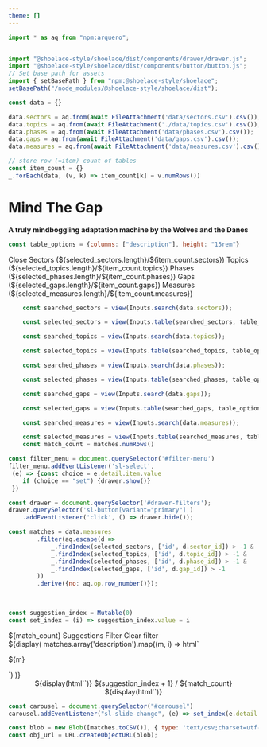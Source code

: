 ```yaml
---
theme: []
---
```


<link rel="stylesheet" href="custom.css">
<link rel="stylesheet" href="assets/shoelace-light.css">

<script defer src="assets/fontawesome/fontawesome.js"></script>
<script defer src="assets/fontawesome/solid.js"></script>

```js   
import * as aq from "npm:arquero";


import "@shoelace-style/shoelace/dist/components/drawer/drawer.js";
import "@shoelace-style/shoelace/dist/components/button/button.js";
// Set base path for assets
import { setBasePath } from "npm:@shoelace-style/shoelace";
setBasePath("/node_modules/@shoelace-style/shoelace/dist");
```

```js
const data = {}

data.sectors = aq.from(await FileAttachment('data/sectors.csv').csv());
data.topics = aq.from(await FileAttachment('./data/topics.csv').csv());    
data.phases = aq.from(await FileAttachment('data/phases.csv').csv());
data.gaps = aq.from(await FileAttachment('data/gaps.csv').csv());
data.measures = aq.from(await FileAttachment('data/measures.csv').csv());
```

```js
// store row (=item) count of tables
const item_count = {}
_.forEach(data, (v, k) => item_count[k] = v.numRows())

```



# Mind The Gap

<strong>A truly mindboggling adaptation machine by the Wolves and the Danes</strong>


```js
const table_options = {columns: ["description"], height: "15rem"}
```


<sl-drawer label="Filter suggestions by sector, topic, phase of risk management or adaptation gap:" id = "drawer-filters" class="drawer-custom-size" style="--size: 50vw;">
  <!-- <sl-input autofocus placeholder="I will have focus when the drawer is opened"></sl-input> -->
  <sl-button slot="header" variant="primary">Close</sl-button>


<sl-tab-group>
    <sl-tab slot="nav" panel="sectors"> Sectors (${selected_sectors.length}/${item_count.sectors})</sl-tab>
    <sl-tab slot="nav" panel="topics">Topics  (${selected_topics.length}/${item_count.topics})</sl-tab>
    <sl-tab slot="nav" panel="phases">Phases  (${selected_phases.length}/${item_count.phases})</sl-tab>
    <sl-tab slot="nav" panel="gaps">Gaps  (${selected_gaps.length}/${item_count.gaps})</sl-tab>
    <sl-tab slot="nav" panel="measures">Measures  (${selected_measures.length}/${item_count.measures})</sl-tab>

    
<sl-tab-panel name="sectors" active>

```js
    const searched_sectors = view(Inputs.search(data.sectors));
```
```js
    const selected_sectors = view(Inputs.table(searched_sectors, table_options));   
```
</sl-tab-panel>

<sl-tab-panel name="topics">

```js
    const searched_topics = view(Inputs.search(data.topics));
```
```js
    const selected_topics = view(Inputs.table(searched_topics, table_options));
```
</sl-tab-panel>
<sl-tab-panel name="phases">

```js
    const searched_phases = view(Inputs.search(data.phases));
```
```js
    const selected_phases = view(Inputs.table(searched_phases, table_options));
```  

</sl-tab-panel>
<sl-tab-panel name="gaps">

```js
    const searched_gaps = view(Inputs.search(data.gaps));
```
```js
    const selected_gaps = view(Inputs.table(searched_gaps, table_options));
```

  </sl-tab-panel>
<sl-tab-panel name="measures">  

```js
    const searched_measures = view(Inputs.search(data.measures));
```
```js
    const selected_measures = view(Inputs.table(searched_measures, table_options));
    const match_count = matches.numRows()
```
</sl-tab-panel>
</sl-tab-group>
</sl-drawer>





```js
const filter_menu = document.querySelector('#filter-menu')
filter_menu.addEventListener('sl-select',
 (e) => {const choice = e.detail.item.value
    if (choice == "set") {drawer.show()}
 })

const drawer = document.querySelector('#drawer-filters');
drawer.querySelector('sl-button[variant="primary"]')
    .addEventListener('click', () => drawer.hide());
```


```js
const matches = data.measures
        .filter(aq.escape(d =>             
            _.findIndex(selected_sectors, ['id', d.sector_id]) > -1 &
            _.findIndex(selected_topics, ['id', d.topic_id]) > -1 &
            _.findIndex(selected_phases, ['id', d.phase_id]) > -1 &
            _.findIndex(selected_gaps, ['id', d.gap_id]) > -1
        ))                    
        .derive({no: aq.op.row_number()});
        
        
```

```js
const suggestion_index = Mutable(0)
const set_index = (i) => suggestion_index.value = i

```


<div class="grid grid-cols-1" style="grid-auto-rows: auto;">
    <div>
        <sl-dropdown>
        <sl-button slot="trigger" size="large" pill caret>${match_count} Suggestions</sl-button>
        <sl-menu id="filter-menu">
            <sl-menu-item value="set"><i class="fa fa-filter"></i> Filter</sl-menu-item>
            <sl-menu-item value="clear"><i class="fa-solid fa-filter-circle-xmark"></i> Clear filter</sl-menu-item>
        </sl-menu>
        </sl-dropdown>
    </div>
    <div>
        <sl-carousel id="carousel" navigation mouse-dragging loop class="carousel">
        ${display(
        matches.array('description').map((m, i) => html`<sl-carousel-item class="card"><p class="quote">${m}</p></sl-carousel-item>`)
        )}
        </sl-carousel>
    </div>
<div>
<div class="grid grid-cols-1">    
    <div style="text-align:center">
        ${display(html`<sl-progress-bar value=${100*(1+suggestion_index)/match_count} style="--height: 2px;"></sl-progress-bar>`)}
        ${suggestion_index + 1} / ${match_count}
    </div>
</div>
<div class="grid grid-cols-1">
    <div style="text-align:center">
        ${display(html`<sl-button aria-label="download suggestions" size="large" href="${obj_url}" download="result" circle><i class="fa fa-download"></i></sl-button>`)}
    </div>
</div>

```js
const carousel = document.querySelector("#carousel")
carousel.addEventListener("sl-slide-change", (e) => set_index(e.detail.index))
```

```js
const blob = new Blob([matches.toCSV()], { type: 'text/csv;charset=utf-8,' });
const obj_url = URL.createObjectURL(blob);
```


<!--
<sl-details>

<div slot="summary" >Here's the gory details ...</div>

```js
display(Inputs.table(data.measures
            .rename({ description: 'measure'})
            .lookup(data.sectors, ['sector_id', 'id'], 'description')
            .rename({description: 'sector'})
            .lookup(data.topics, ['topic_id', 'id'], 'description')
            .rename({ description: 'topic'})
            .lookup(data.gaps, ['gap_id', 'id'], 'description')
            .rename({ description: 'gap'})
            .lookup(data.phases, ['phase_id', 'id'], 'description')
            .rename({ description: 'phase'})
            .derive({no: aq.op.row_number()}),
            {columns: ['no', 'measure', 'sector', 'topic', 'phase', 'gap'],
             header: {no: '#'},
             width: 'auto', layout: 'auto' // don't truncate text content
            }
            )
)
```

</sl-details>

-->


